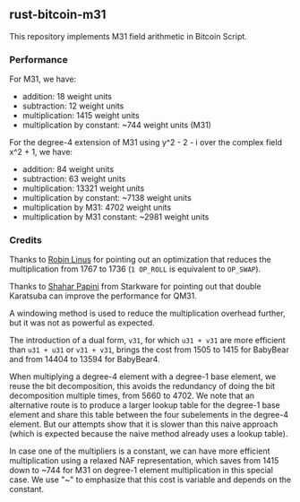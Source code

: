 ## rust-bitcoin-m31

This repository implements M31 field arithmetic in Bitcoin Script.

### Performance

For M31, we have:

- addition: 18 weight units
- subtraction: 12 weight units
- multiplication: 1415 weight units
- multiplication by constant: ~744 weight units (M31)

For the degree-4 extension of M31 using y^2 - 2 - i over the complex field x^2 + 1, we have:

- addition: 84 weight units
- subtraction: 63 weight units
- multiplication: 13321 weight units
- multiplication by constant: ~7138 weight units
- multiplication by M31: 4702 weight units
- multiplication by M31 constant: ~2981 weight units

### Credits

Thanks to [Robin Linus](https://robinlinus.com/) for pointing out an optimization that reduces the multiplication from 1767 to 1736 (`1 OP_ROLL` is 
equivalent to `OP_SWAP`). 

Thanks to [Shahar Papini](https://twitter.com/PapiniShahar) from Starkware for pointing out that double Karatsuba can improve the performance for QM31.

A windowing method is used to reduce the multiplication overhead further, but it was not as powerful as expected.

The introduction of a dual form, `v31`, for which `u31 + v31` are more efficient than `u31 + u31` or `v31 + v31`, brings 
the cost from 1505 to 1415 for BabyBear and from 14404 to 13594 for BabyBear4.

When multiplying a degree-4 element with a degree-1 base element, we reuse the bit decomposition, this avoids the redundancy 
of doing the bit decomposition multiple times, from 5660 to 4702. We note that an alternative route is to produce a 
larger lookup table for the degree-1 base element and share this table between the four subelements in the degree-4 
element. But our attempts show that it is slower than this naive approach (which is expected because the naive method 
already uses a lookup table). 

In case one of the multipliers is a constant, we can have more efficient multiplication using a relaxed NAF representation, 
which saves from 1415 down to \~744 for M31 on degree-1 element multiplication in this special case. We use "\~" to 
emphasize that this cost is variable and depends on the constant.
